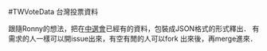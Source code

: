 #TWVoteData
台灣投票資料

跟隨Ronny的想法，把在[中選會](http://db.cec.gov.tw/histMain.jsp?voteSel=19960301A1)已經有的資料，包裝成JSON格式的形式釋出．
有需求的人一樣可以開issue出來，有空有閒的人可以fork 出來後，再merge進來．